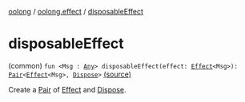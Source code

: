 [oolong](../index.md) / [oolong.effect](index.md) / [disposableEffect](./disposable-effect.md)

# disposableEffect

(common) `fun <Msg : `[`Any`](https://kotlinlang.org/api/latest/jvm/stdlib/kotlin/-any/index.html)`> disposableEffect(effect: `[`Effect`](../oolong/-effect.md)`<Msg>): `[`Pair`](https://kotlinlang.org/api/latest/jvm/stdlib/kotlin/-pair/index.html)`<`[`Effect`](../oolong/-effect.md)`<Msg>, `[`Dispose`](../oolong/-dispose.md)`>` [(source)](https://github.com/oolong-kt/oolong/tree/main/oolong/src/commonMain/kotlin/oolong/effect/util.kt#L40)

Create a [Pair](https://kotlinlang.org/api/latest/jvm/stdlib/kotlin/-pair/index.html) of [Effect](../oolong/-effect.md) and [Dispose](../oolong/-dispose.md).

